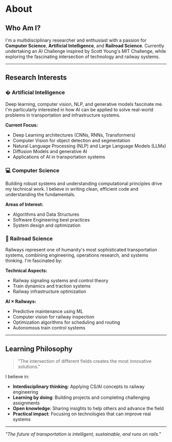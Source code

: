 # About

## Who Am I?

I'm a multidisciplinary researcher and enthusiast with a passion for **Computer Science**, **Artificial Intelligence**, and **Railroad Science**. Currently undertaking an AI Challenge inspired by Scott Young's MIT Challenge, while exploring the fascinating intersection of technology and railway systems.

---

## Research Interests

### � Artificial Intelligence
Deep learning, computer vision, NLP, and generative models fascinate me. I'm particularly interested in how AI can be applied to solve real-world problems in transportation and infrastructure systems.

**Current Focus:**
- Deep Learning architectures (CNNs, RNNs, Transformers)
- Computer Vision for object detection and segmentation
- Natural Language Processing (NLP) and Large Language Models (LLMs)
- Diffusion Models and generative AI
- Applications of AI in transportation systems

### 💻 Computer Science
Building robust systems and understanding computational principles drive my technical work. I believe in writing clean, efficient code and understanding the fundamentals.

**Areas of Interest:**
- Algorithms and Data Structures
- Software Engineering best practices
- System design and optimization

### 🚄 Railroad Science
Railways represent one of humanity's most sophisticated transportation systems, combining engineering, operations research, and systems thinking. I'm fascinated by:

**Technical Aspects:**
- Railway signaling systems and control theory
- Train dynamics and traction systems
- Railway infrastructure optimization

**AI × Railways:**
- Predictive maintenance using ML
- Computer vision for railway inspection
- Optimization algorithms for scheduling and routing
- Autonomous train control systems

---

## Learning Philosophy

> "The intersection of different fields creates the most innovative solutions."

I believe in:
- **Interdisciplinary thinking**: Applying CS/AI concepts to railway engineering
- **Learning by doing**: Building projects and completing challenging assignments
- **Open knowledge**: Sharing insights to help others and advance the field
- **Practical impact**: Focusing on technologies that can improve real systems

---

*"The future of transportation is intelligent, sustainable, and runs on rails."*
